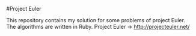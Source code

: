 #Project Euler

This repository contains my solution for some problems of project Euler. The algorithms are written in Ruby.
Project Euler -> http://projecteuler.net/
